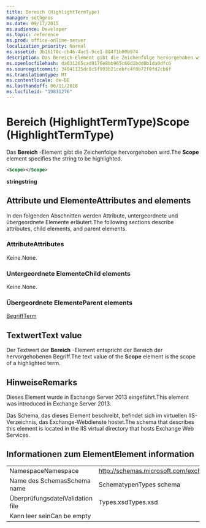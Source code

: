 ```yaml
---
title: Bereich (HighlightTermType)
manager: sethgros
ms.date: 09/17/2015
ms.audience: Developer
ms.topic: reference
ms.prod: office-online-server
localization_priority: Normal
ms.assetid: 3b16170c-cb46-4ac5-9ce1-884f1b00b974
description: Das Bereich-Element gibt die Zeichenfolge hervorgehoben wird.
ms.openlocfilehash: da031265cad9176e8bb965c66d1bdd0b1da0dfc6
ms.sourcegitcommit: 34041125dc8c5f993b21cebfc4f8b72f0fd2cb6f
ms.translationtype: MT
ms.contentlocale: de-DE
ms.lasthandoff: 06/11/2018
ms.locfileid: "19831276"
---
```

# <a name="scope-highlighttermtype"></a><span data-ttu-id="82a57-103">Bereich (HighlightTermType)</span><span class="sxs-lookup"><span data-stu-id="82a57-103">Scope (HighlightTermType)</span></span>

<span data-ttu-id="82a57-104">Das **Bereich** -Element gibt die Zeichenfolge hervorgehoben wird.</span><span class="sxs-lookup"><span data-stu-id="82a57-104">The **Scope** element specifies the string to be highlighted.</span></span> 
  
```XML
<Scope></Scope>
```

 <span data-ttu-id="82a57-105">**string**</span><span class="sxs-lookup"><span data-stu-id="82a57-105">**string**</span></span>
## <a name="attributes-and-elements"></a><span data-ttu-id="82a57-106">Attribute und Elemente</span><span class="sxs-lookup"><span data-stu-id="82a57-106">Attributes and elements</span></span>

<span data-ttu-id="82a57-107">In den folgenden Abschnitten werden Attribute, untergeordnete und übergeordnete Elemente erläutert.</span><span class="sxs-lookup"><span data-stu-id="82a57-107">The following sections describe attributes, child elements, and parent elements.</span></span>
  
### <a name="attributes"></a><span data-ttu-id="82a57-108">Attribute</span><span class="sxs-lookup"><span data-stu-id="82a57-108">Attributes</span></span>

<span data-ttu-id="82a57-109">Keine.</span><span class="sxs-lookup"><span data-stu-id="82a57-109">None.</span></span>
  
### <a name="child-elements"></a><span data-ttu-id="82a57-110">Untergeordnete Elemente</span><span class="sxs-lookup"><span data-stu-id="82a57-110">Child elements</span></span>

<span data-ttu-id="82a57-111">Keine.</span><span class="sxs-lookup"><span data-stu-id="82a57-111">None.</span></span>
  
### <a name="parent-elements"></a><span data-ttu-id="82a57-112">Übergeordnete Elemente</span><span class="sxs-lookup"><span data-stu-id="82a57-112">Parent elements</span></span>

[<span data-ttu-id="82a57-113">Begriff</span><span class="sxs-lookup"><span data-stu-id="82a57-113">Term</span></span>](term.md)
  
## <a name="text-value"></a><span data-ttu-id="82a57-114">Textwert</span><span class="sxs-lookup"><span data-stu-id="82a57-114">Text value</span></span>

<span data-ttu-id="82a57-115">Der Textwert der **Bereich** -Element entspricht der Bereich der hervorgehobenen Begriff.</span><span class="sxs-lookup"><span data-stu-id="82a57-115">The text value of the **Scope** element is the scope of a highlighted term.</span></span> 
  
## <a name="remarks"></a><span data-ttu-id="82a57-116">Hinweise</span><span class="sxs-lookup"><span data-stu-id="82a57-116">Remarks</span></span>

<span data-ttu-id="82a57-117">Dieses Element wurde in Exchange Server 2013 eingeführt.</span><span class="sxs-lookup"><span data-stu-id="82a57-117">This element was introduced in Exchange Server 2013.</span></span>
  
<span data-ttu-id="82a57-118">Das Schema, das dieses Element beschreibt, befindet sich im virtuellen IIS-Verzeichnis, das Exchange-Webdienste hostet.</span><span class="sxs-lookup"><span data-stu-id="82a57-118">The schema that describes this element is located in the IIS virtual directory that hosts Exchange Web Services.</span></span>
  
## <a name="element-information"></a><span data-ttu-id="82a57-119">Informationen zum Element</span><span class="sxs-lookup"><span data-stu-id="82a57-119">Element information</span></span>

|||
|:-----|:-----|
|<span data-ttu-id="82a57-120">Namespace</span><span class="sxs-lookup"><span data-stu-id="82a57-120">Namespace</span></span>  <br/> |http://schemas.microsoft.com/exchange/services/2006/types  <br/> |
|<span data-ttu-id="82a57-121">Name des Schemas</span><span class="sxs-lookup"><span data-stu-id="82a57-121">Schema name</span></span>  <br/> |<span data-ttu-id="82a57-122">Schematypen</span><span class="sxs-lookup"><span data-stu-id="82a57-122">Types schema</span></span>  <br/> |
|<span data-ttu-id="82a57-123">Überprüfungsdatei</span><span class="sxs-lookup"><span data-stu-id="82a57-123">Validation file</span></span>  <br/> |<span data-ttu-id="82a57-124">Types.xsd</span><span class="sxs-lookup"><span data-stu-id="82a57-124">Types.xsd</span></span>  <br/> |
|<span data-ttu-id="82a57-125">Kann leer sein</span><span class="sxs-lookup"><span data-stu-id="82a57-125">Can be empty</span></span>  <br/> ||
   

